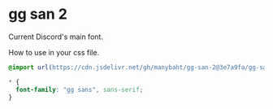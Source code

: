 # gg san 2

Current Discord's main font.

How to use in your css file.

```css
@import url(https://cdn.jsdelivr.net/gh/manybaht/gg-san-2@3e7a9fa/gg-sans-2.css);

* {
  font-family: "gg sans", sans-serif;
}
```
